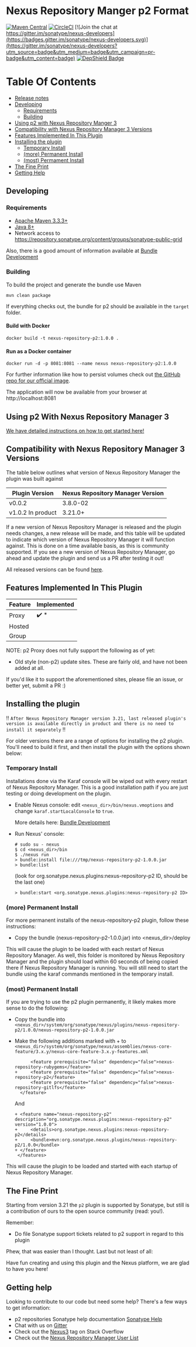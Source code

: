 <!--

    Sonatype Nexus (TM) Open Source Version
    Copyright (c) 2017-present Sonatype, Inc.
    All rights reserved. Includes the third-party code listed at http://links.sonatype.com/products/nexus/oss/attributions.

    This program and the accompanying materials are made available under the terms of the Eclipse Public License Version 1.0,
    which accompanies this distribution and is available at http://www.eclipse.org/legal/epl-v10.html.

    Sonatype Nexus (TM) Professional Version is available from Sonatype, Inc. "Sonatype" and "Sonatype Nexus" are trademarks
    of Sonatype, Inc. Apache Maven is a trademark of the Apache Software Foundation. M2eclipse is a trademark of the
    Eclipse Foundation. All other trademarks are the property of their respective owners.

-->
# Nexus Repository Manger p2 Format
[![Maven Central](https://img.shields.io/maven-central/v/org.sonatype.nexus.plugins/nexus-repository-p2.svg?label=Maven%20Central)](https://search.maven.org/search?q=g:%22org.sonatype.nexus.plugins%22%20AND%20a:%22nexus-repository-p2%22) [![CircleCI](https://circleci.com/gh/sonatype-nexus-community/nexus-repository-p2.svg?style=svg)](https://circleci.com/gh/sonatype-nexus-community/nexus-repository-p2) [![Join the chat at https://gitter.im/sonatype/nexus-developers](https://badges.gitter.im/sonatype/nexus-developers.svg)](https://gitter.im/sonatype/nexus-developers?utm_source=badge&utm_medium=badge&utm_campaign=pr-badge&utm_content=badge) [![DepShield Badge](https://depshield.sonatype.org/badges/sonatype-nexus-community/nexus-repository-p2/depshield.svg)](https://depshield.github.io)

# Table Of Contents
* [Release notes](https://help.sonatype.com/display/NXRM3/2019+Release+Notes)
* [Developing](#developing)
   * [Requirements](#requirements)
   * [Building](#building)
* [Using p2 with Nexus Repository Manger 3](#using-p2-with-nexus-repository-manager-3)
* [Compatibility with Nexus Repository Manager 3 Versions](#compatibility-with-nexus-repository-manager-3-versions)
* [Features Implemented In This Plugin](#features-implemented-in-this-plugin)
* [Installing the plugin](#installing-the-plugin)
   * [Temporary Install](#temporary-install)
   * [(more) Permanent Install](#more-permanent-install)
   * [(most) Permament Install](#most-permanent-install)
* [The Fine Print](#the-fine-print)
* [Getting Help](#getting-help)

## Developing

### Requirements

* [Apache Maven 3.3.3+](https://maven.apache.org/install.html)
* [Java 8+](http://www.oracle.com/technetwork/java/javase/downloads/jdk8-downloads-2133151.html)
* Network access to https://repository.sonatype.org/content/groups/sonatype-public-grid

Also, there is a good amount of information available at [Bundle Development](https://help.sonatype.com/display/NXRM3/Bundle+Development)

### Building

To build the project and generate the bundle use Maven

    mvn clean package

If everything checks out, the bundle for p2 should be available in the `target` folder.

#### Build with Docker

`docker build -t nexus-repository-p2:1.0.0 .`

#### Run as a Docker container

`docker run -d -p 8081:8081 --name nexus nexus-repository-p2:1.0.0` 

For further information like how to persist volumes check out [the GitHub repo for our official image](https://github.com/sonatype/docker-nexus3).

The application will now be available from your browser at http://localhost:8081

## Using p2 With Nexus Repository Manager 3

[We have detailed instructions on how to get started here!](https://help.sonatype.com/repomanager3/formats/p2-repositories)

## Compatibility with Nexus Repository Manager 3 Versions

The table below outlines what version of Nexus Repository Manager the plugin was built against

| Plugin Version    | Nexus Repository Manager Version |
|-------------------|----------------------------------|
| v0.0.2            | 3.8.0-02                         |
| v1.0.2 In product | 3.21.0+                          |

If a new version of Nexus Repository Manager is released and the plugin needs changes, a new release will be made, and this
table will be updated to indicate which version of Nexus Repository Manager it will function against. This is done on a time 
available basis, as this is community supported. If you see a new version of Nexus Repository Manager, go ahead and update the
plugin and send us a PR after testing it out!

All released versions can be found [here](https://github.com/sonatype-nexus-community/nexus-repository-p2/releases).

## Features Implemented In This Plugin 

| Feature | Implemented          |
|---------|----------------------|
| Proxy   | :heavy_check_mark: * |
| Hosted  |                      |
| Group   |                      |

NOTE: p2 Proxy does not fully support the following as of yet:

* Old style (non-p2) update sites. These are fairly old, and have not been added at all.

If you'd like it to support the aforementioned sites, please file an issue, or better yet, submit a PR :)

## Installing the plugin

:bangbang: `After Nexus Repository Manager version 3.21, last released plugin's version is available directly in product and there is no need to install it separately` :bangbang:

For older versions there are a range of options for installing the p2 plugin. You'll need to build it first, and
then install the plugin with the options shown below:

### Temporary Install

Installations done via the Karaf console will be wiped out with every restart of Nexus Repository Manager. This is a
good installation path if you are just testing or doing development on the plugin.

* Enable Nexus console: edit `<nexus_dir>/bin/nexus.vmoptions` and change `karaf.startLocalConsole`  to `true`.

  More details here: [Bundle Development](https://help.sonatype.com/display/NXRM3/Bundle+Development+Overview)

* Run Nexus' console:
  ```
  # sudo su - nexus
  $ cd <nexus_dir>/bin
  $ ./nexus run
  > bundle:install file:///tmp/nexus-repository-p2-1.0.0.jar
  > bundle:list
  ```
  (look for org.sonatype.nexus.plugins:nexus-repository-p2 ID, should be the last one)
  ```
  > bundle:start <org.sonatype.nexus.plugins:nexus-repository-p2 ID>
  ```

### (more) Permanent Install

For more permanent installs of the nexus-repository-p2 plugin, follow these instructions:

* Copy the bundle (nexus-repository-p2-1.0.0.jar) into <nexus_dir>/deploy

This will cause the plugin to be loaded with each restart of Nexus Repository Manager. As well, this folder is monitored
by Nexus Repository Manager and the plugin should load within 60 seconds of being copied there if Nexus Repository Manager
is running. You will still need to start the bundle using the karaf commands mentioned in the temporary install.

### (most) Permanent Install

If you are trying to use the p2 plugin permanently, it likely makes more sense to do the following:

* Copy the bundle into `<nexus_dir>/system/org/sonatype/nexus/plugins/nexus-repository-p2/1.0.0/nexus-repository-p2-1.0.0.jar`
* Make the following additions marked with + to `<nexus_dir>/system/org/sonatype/nexus/assemblies/nexus-core-feature/3.x.y/nexus-core-feature-3.x.y-features.xml`

   ```
         <feature prerequisite="false" dependency="false">nexus-repository-rubygems</feature>
   +     <feature prerequisite="false" dependency="false">nexus-repository-p2</feature>
         <feature prerequisite="false" dependency="false">nexus-repository-gitlfs</feature>
     </feature>
   ```
   And
   ```
   + <feature name="nexus-repository-p2" description="org.sonatype.nexus.plugins:nexus-repository-p2" version="1.0.0">
   +     <details>org.sonatype.nexus.plugins:nexus-repository-p2</details>
   +     <bundle>mvn:org.sonatype.nexus.plugins/nexus-repository-p2/1.0.0</bundle>
   + </feature>
    </features>
   ```
This will cause the plugin to be loaded and started with each startup of Nexus Repository Manager.

## The Fine Print
Starting from version 3.21 the `p2` plugin is supported by Sonatype, but still is a contribution of ours to the open source community (read: you!).

Remember:
* Do file Sonatype support tickets related to p2 support in regard to this plugin

Phew, that was easier than I thought. Last but not least of all:

Have fun creating and using this plugin and the Nexus platform, we are glad to have you here!

## Getting help

Looking to contribute to our code but need some help? There's a few ways to get information:

* p2 repositories Sonatype help documentation [Sonatype Help](https://help.sonatype.com/repomanager3/formats/p2-repositories)
* Chat with us on [Gitter](https://gitter.im/sonatype/nexus-developers)
* Check out the [Nexus3](http://stackoverflow.com/questions/tagged/nexus3) tag on Stack Overflow
* Check out the [Nexus Repository Manager User List](https://groups.google.com/a/glists.sonatype.com/forum/?hl=en#!forum/nexus-users)
